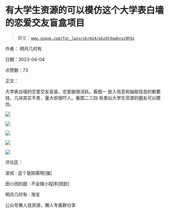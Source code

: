# 有大学生资源的可以模仿这个大学表白墙的恋爱交友盲盒项目

> 原文：[`www.yuque.com/for_lazy/xkrm14/qkzdt4qpbyyz9h9z`](https://www.yuque.com/for_lazy/xkrm14/qkzdt4qpbyyz9h9z)



作者： 明月几时有



日期：2023-04-04



点赞数：73



正文：



大学表白墙的恋爱交友盲盒，恋爱脑很活跃。看图一 放入信息和抽取信息的都要钱，几块其实不贵，量大却很吓人。看图二三四 有类似大学生资源的圈友可以模仿。



![](img/f9ac71e6e8de0ead4c40ade212bae155.png)



![](img/7257cbb4b81f12068218267fdad6d683.png)



![](img/a65e336adc60124d9fb0688adee1cfcf.png)



![](img/e59a48489504fd241e07454f45a0abbf.png)



![](img/1c5b599aef493da327bc5e02a201a5a4.png)



评论区：



波叔 : 这个是刚需呀[强]



田小田的甜 : 不会做小程序[捂脸]



明月几时有 : 淘宝



公众号懒人找资源，懒人专属群分享

